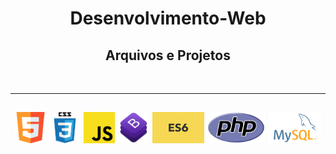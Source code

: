 <h1 align="center"> Desenvolvimento-Web </h1>
<h2 align="center"> Arquivos e Projetos </h2>
<br>
<hr>
<h2 align="center">
<a><img width=50px height=50px src='https://github.com/dev-roliveira/Desenvolvimento-Web/blob/master/Assets/html5.png'></a>
<a><img width=50px height=50px src='https://github.com/dev-roliveira/Desenvolvimento-Web/blob/master/Assets/css3.png'></a>
<a><img width=50px height=50px src='https://github.com/dev-roliveira/Desenvolvimento-Web/blob/master/Assets/js.png'></a>
<a><img width=50px height=50px src='https://github.com/dev-roliveira/Desenvolvimento-Web/blob/master/Assets/bootstrap_stack.png'></a>
<a><img height=50px src='https://github.com/dev-roliveira/Desenvolvimento-Web/blob/master/Assets/es6.jpeg'></a>
<a><img height=50px src='https://github.com/dev-roliveira/Desenvolvimento-Web/blob/master/Assets/php.png'></a>
<a><img height=50px src='https://github.com/dev-roliveira/Desenvolvimento-Web/blob/master/Assets/mysql.png'></a>
</p>
